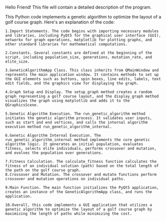 Hello Friend! This file will contain a detailed description of the program. 


This Python code implements a genetic algorithm to optimize the layout of a golf course graph. Here's an explanation of the code:    

    1.Import Statements. The code begins with importing necessary modules and libraries, including PyQt5 for the graphical user interface (GUI), networkx for graph operations, matplotlib for plotting graphs, and other standard libraries for mathematical computations.
    
    2.Constants. Several constants are defined at the beginning of the script, including population_size, generations, mutation_rate, and elite_size.
    
    3.GeneticAlgorithmApp Class. This class inherits from QMainWindow and represents the main application window. It contains methods to set up the GUI elements such as buttons, spin boxes, line edits, labels, text edit fields, and the graphics view for displaying the graph.
    
    4.Graph Setup and Display. The setup_graph method creates a random graph representing a golf course layout, and the display_graph method visualizes the graph using matplotlib and adds it to the QGraphicsScene.
    
    5.Genetic Algorithm Execution. The run_genetic_algorithm method initiates the genetic algorithm process. It validates user inputs, such as start and end vertices, and calls the internal algorithm execution method run_genetic_algorithm_internal.
    
    6.Genetic Algorithm Internal Execution. The run_genetic_algorithm_internal method implements the core genetic algorithm logic. It generates an initial population, evaluates fitness, selects elite individuals, performs crossover and mutation, and evolves the population over generations.
    
    7.Fitness Calculation. The calculate_fitness function calculates the fitness of an individual solution (path) based on the total length of the path on the golf course graph.
    8.Crossover and Mutation. The crossover and mutate functions perform crossover and mutation operations on individual paths.
    
    9.Main Function. The main function initializes the PyQt5 application, creates an instance of the GeneticAlgorithmApp class, and runs the application.
    
    10.Overall, this code implements a GUI application that utilizes a genetic algorithm to optimize the layout of a golf course graph by maximizing the length of paths while minimizing the cost.
